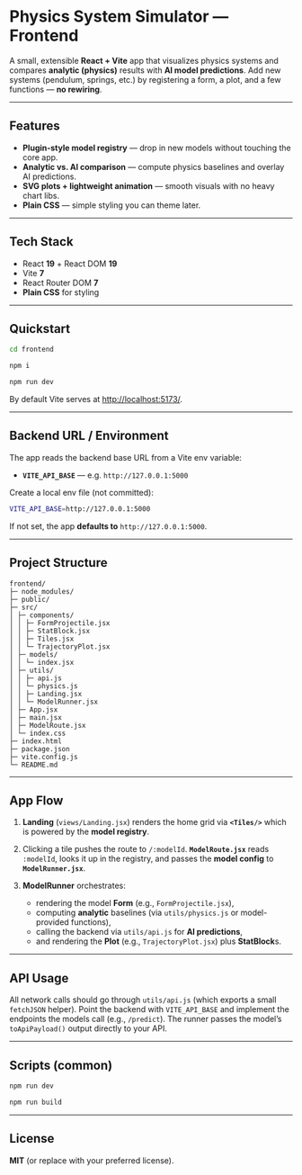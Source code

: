 # Physics System Simulator — Frontend

A small, extensible **React + Vite** app that visualizes physics systems and compares **analytic (physics)** results with **AI model predictions**. Add new systems (pendulum, springs, etc.) by registering a form, a plot, and a few functions — **no rewiring**.

---

## Features

- **Plugin-style model registry** — drop in new models without touching the core app.
- **Analytic vs. AI comparison** — compute physics baselines and overlay AI predictions.
- **SVG plots + lightweight animation** — smooth visuals with no heavy chart libs.
- **Plain CSS** — simple styling you can theme later.

---

## Tech Stack

- React **19** + React DOM **19**
- Vite **7**
- React Router DOM **7**
- **Plain CSS** for styling

---

## Quickstart

```bash
cd frontend

npm i

npm run dev
```

By default Vite serves at [http://localhost:5173/](http://localhost:5173/).

---

## Backend URL / Environment

The app reads the backend base URL from a Vite env variable:

- **`VITE_API_BASE`** — e.g. `http://127.0.0.1:5000`

Create a local env file (not committed):

```bash
VITE_API_BASE=http://127.0.0.1:5000
```

If not set, the app **defaults to** `http://127.0.0.1:5000`.

---

## Project Structure

```text
frontend/
├─ node_modules/
├─ public/
├─ src/
│ ├─ components/
│ │ ├─ FormProjectile.jsx
│ │ ├─ StatBlock.jsx
│ │ ├─ Tiles.jsx
│ │ └─ TrajectoryPlot.jsx
│ ├─ models/
│ │ └─ index.jsx
│ ├─ utils/
│ │ ├─ api.js
│ │ └─ physics.js
│ │ ├─ Landing.jsx
│ │ └─ ModelRunner.jsx
│ ├─ App.jsx
│ ├─ main.jsx
│ ├─ ModelRoute.jsx
│ └─ index.css
├─ index.html
├─ package.json
├─ vite.config.js
└─ README.md
```

---

## App Flow

1. **Landing** (`views/Landing.jsx`) renders the home grid via **`<Tiles/>`** which is powered by the **model registry**.
2. Clicking a tile pushes the route to `/:modelId`. **`ModelRoute.jsx`** reads `:modelId`, looks it up in the registry, and passes the **model config** to **`ModelRunner.jsx`**.
3. **ModelRunner** orchestrates:

   - rendering the model **Form** (e.g., `FormProjectile.jsx`),
   - computing **analytic** baselines (via `utils/physics.js` or model-provided functions),
   - calling the backend via `utils/api.js` for **AI predictions**,
   - and rendering the **Plot** (e.g., `TrajectoryPlot.jsx`) plus **StatBlock**s.

---

## API Usage

All network calls should go through `utils/api.js` (which exports a small `fetchJSON` helper). Point the backend with `VITE_API_BASE` and implement the endpoints the models call (e.g., `/predict`). The runner passes the model’s `toApiPayload()` output directly to your API.

---

## Scripts (common)

```bash
npm run dev

npm run build
```

---

## License

**MIT** (or replace with your preferred license).
